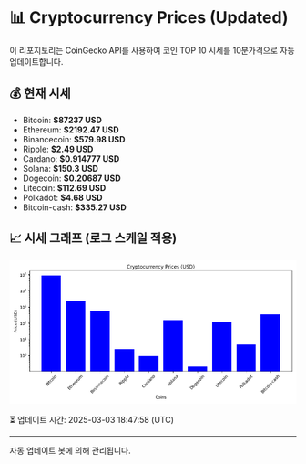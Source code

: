 
# 📊 Cryptocurrency Prices (Updated)

이 리포지토리는 CoinGecko API를 사용하여 코인 TOP 10 시세를 10분가격으로 자동 업데이트합니다.

## 💰 현재 시세
- Bitcoin: **$87237 USD**
- Ethereum: **$2192.47 USD**
- Binancecoin: **$579.98 USD**
- Ripple: **$2.49 USD**
- Cardano: **$0.914777 USD**
- Solana: **$150.3 USD**
- Dogecoin: **$0.20687 USD**
- Litecoin: **$112.69 USD**
- Polkadot: **$4.68 USD**
- Bitcoin-cash: **$335.27 USD**

## 📈 시세 그래프 (로그 스케일 적용)
![Crypto Prices](crypto_prices.png)

⏳ 업데이트 시간: 2025-03-03 18:47:58 (UTC)

---
자동 업데이트 봇에 의해 관리됩니다.

